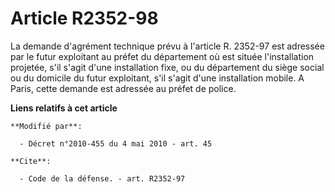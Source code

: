 # Article R2352-98

La demande d'agrément technique prévu à l'article R. 2352-97 est adressée par le futur exploitant au préfet du département où
est située l'installation projetée, s'il s'agit d'une installation fixe, ou du département du siège social ou du domicile du
futur exploitant, s'il s'agit d'une installation mobile. A Paris, cette demande est adressée au préfet de police.

**Liens relatifs à cet article**

	**Modifié par**:

	  - Décret n°2010-455 du 4 mai 2010 - art. 45

	**Cite**:

	  - Code de la défense. - art. R2352-97
